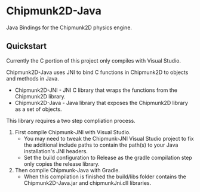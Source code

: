 # Chipmunk2D-Java
Java Bindings for the Chipmunk2D physics engine.

## Quickstart

Currently the C portion of this project only compiles with Visual Studio.

Chipmunk2D-Java uses JNI to bind C functions in Chipmunk2D to objects and methods in Java.
* Chipmunk2D-JNI - JNI C library that wraps the functions from the Chipmunk2D library.
* Chipmunk2D-Java - Java library that exposes the Chipmunk2D library as a set of objects.

This library requires a two step compliation process.
1. First compile Chipmunk-JNI with Visual Studio.
   * You may need to tweak the Chipmunk-JNI Visual Studio project to fix the additional include paths to contain the path(s) to your Java installation's JNI headers.
   * Set the build configuration to Release as the gradle compilation step only copies the release library.
2. Then compile Chipmunk-Java with Gradle.
   * When this compilation is finished the build/libs folder contains the Chipmunk2D-Java.jar and chipmunkJni.dll libraries.

